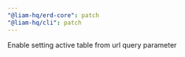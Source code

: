 ```yaml
---
"@liam-hq/erd-core": patch
"@liam-hq/cli": patch
---
```


Enable setting active table from url query parameter
